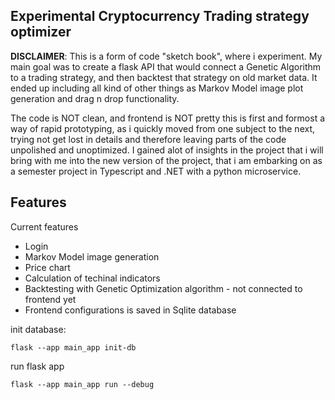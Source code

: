 ## Experimental Cryptocurrency Trading strategy optimizer

**DISCLAIMER**: This is a form of code "sketch book", where i experiment. 
My main goal was to create a flask API that would connect a Genetic Algorithm to a trading strategy, and then backtest that strategy on old market data.
It ended up including all kind of other things as Markov Model image plot generation and drag n drop functionality.

The code is NOT clean, and frontend is NOT pretty this is first and formost a way of rapid prototyping, as i quickly moved from one subject to the next, trying not get lost in details and therefore leaving parts of the code unpolished and unoptimized. 
I gained alot of insights in the project that i will bring with me into the new version of the project, that i am embarking on as a semester project in Typescript and .NET with a python microservice.

## Features
Current features
- Login
- Markov Model image generation
- Price chart
- Calculation of techinal indicators
- Backtesting with Genetic Optimization algorithm - not connected to frontend yet
- Frontend configurations is saved in Sqlite database

init database:

```
flask --app main_app init-db
```

run flask app

```
flask --app main_app run --debug

```



